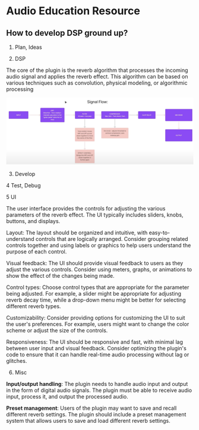 
#  Audio Education Resource

## How to develop DSP ground up?

1. Plan, Ideas

2. DSP

The core of the plugin is the reverb algorithm that processes the incoming audio signal and applies the reverb effect. This algorithm can be based on various techniques such as convolution, physical modeling, or algorithmic processing

![signalflow](signal.png)


3. Develop

4  Test, Debug

5  UI

The user interface provides the controls for adjusting the various parameters of the reverb effect. The UI typically includes sliders, knobs, buttons, and displays.

Layout: The layout should be organized and intuitive, with easy-to-understand controls that are logically arranged. Consider grouping related controls together and using labels or graphics to help users understand the purpose of each control.

Visual feedback: The UI should provide visual feedback to users as they adjust the various controls. Consider using meters, graphs, or animations to show the effect of the changes being made.

Control types: Choose control types that are appropriate for the parameter being adjusted. For example, a slider might be appropriate for adjusting reverb decay time, while a drop-down menu might be better for selecting different reverb types.

Customizability: Consider providing options for customizing the UI to suit the user's preferences. For example, users might want to change the color scheme or adjust the size of the controls.

Responsiveness: The UI should be responsive and fast, with minimal lag between user input and visual feedback. Consider optimizing the plugin's code to ensure that it can handle real-time audio processing without lag or glitches.


6. Misc

**Input/output handling**: The plugin needs to handle audio input and output in the form of digital audio signals. The plugin must be able to receive audio input, process it, and output the processed audio.

**Preset management**: Users of the plugin may want to save and recall different reverb settings. The plugin should include a preset management system that allows users to save and load different reverb settings.

